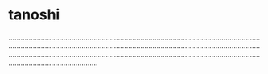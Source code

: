 # tanoshi
................................................................................................................................................................................................................................................................................................................................................................................................................................